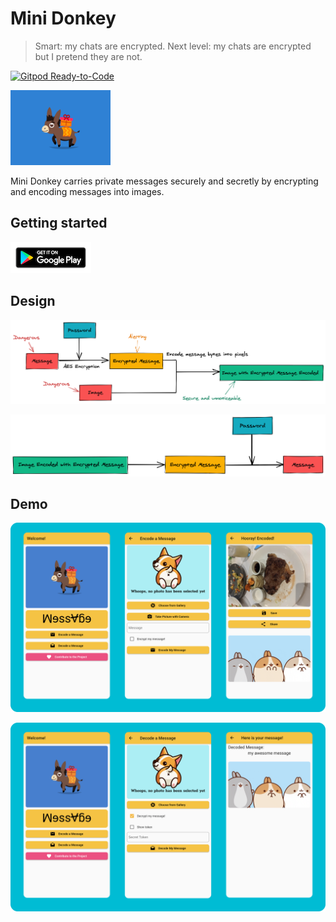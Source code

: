 # Mini Donkey

> Smart: my chats are encrypted. Next level: my chats are encrypted but I pretend they are not.

[![Gitpod Ready-to-Code](https://img.shields.io/badge/Gitpod-Ready--to--Code-blue?logo=gitpod)](https://gitpod.io/#https://github.com/tianhaoz95/photochat)

<img height="120px" src="assets/post/mini_donkey.gif" />

Mini Donkey carries private messages securely and secretly by encrypting and encoding messages into images.

## Getting started

<a href="https://play.google.com/store/apps/details?id=com.jacksonz.photochatapp">
  <img height="50px" src="assets/post/google_play_store_logo.png" />
<a/>

## Design

![encoding flow](./assets/post/encoding_flow.png)

![decoding flow](./assets/post/decoding_flow.png)

## Demo

![encoding app demo](./assets/post/encoding_flow_app_demo.png)

![decoding app demo](./assets/post/decoding_flow_app_demo.png)
